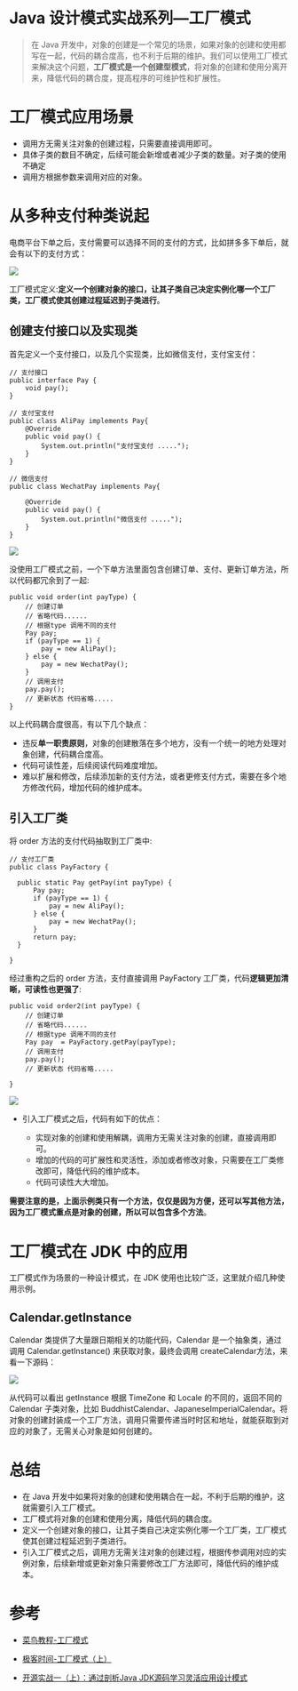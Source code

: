 # Java 设计模式实战系列—工厂模式

>在 Java 开发中，对象的创建是一个常见的场景，如果对象的创建和使用都写在一起，代码的耦合度高，也不利于后期的维护。我们可以使用工厂模式来解决这个问题，**工厂模式是一个创建型模式**，将对象的创建和使用分离开来，降低代码的耦合度，提高程序的可维护性和扩展性。

# 工厂模式应用场景

* 调用方无需关注对象的创建过程，只需要直接调用即可。
* 具体子类的数目不确定，后续可能会新增或者减少子类的数量。对子类的使用不确定
* 调用方根据参数来调用对应的对象。

# 从多种支付种类说起

电商平台下单之后，支付需要可以选择不同的支付的方式，比如拼多多下单后，就会有以下的支付方式：

![](https://files.mdnice.com/user/29864/18165530-da47-440b-bf82-ccdadddb2a47.png)

工厂模式定义:**定义一个创建对象的接口，让其子类自己决定实例化哪一个工厂类，工厂模式使其创建过程延迟到子类进行**。

## 创建支付接口以及实现类

首先定义一个支付接口，以及几个实现类，比如微信支付，支付宝支付：

```
// 支付接口
public interface Pay {
    void pay();
}

// 支付宝支付
public class AliPay implements Pay{
    @Override
    public void pay() {
        System.out.println("支付宝支付 .....");
    }
}

// 微信支付
public class WechatPay implements Pay{

    @Override
    public void pay() {
        System.out.println("微信支付 .....");
    }
}
```

![](https://files.mdnice.com/user/29864/0dc91167-6f1d-471a-93ad-c3b176a7c9fe.png)



没使用工厂模式之前，一个下单方法里面包含创建订单、支付、更新订单方法，所以代码都冗余到了一起:

```
public void order(int payType) {
    // 创建订单
    // 省略代码......
    // 根据type 调用不同的支付
    Pay pay;
    if (payType == 1) {
        pay = new AliPay();
    } else {
        pay = new WechatPay();
    }
    // 调用支付
    pay.pay();
    // 更新状态 代码省略.....
}
```

以上代码耦合度很高，有以下几个缺点：

* 违反**单一职责原则**，对象的创建散落在多个地方，没有一个统一的地方处理对象创建，代码耦合度高。
* 代码可读性差，后续阅读代码难度增加。
* 难以扩展和修改，后续添加新的支付方法，或者更修支付方式，需要在多个地方修改代码，增加代码的维护成本。

## 引入工厂类

将 order 方法的支付代码抽取到工厂类中:

```
// 支付工厂类
public class PayFactory {

  public static Pay getPay(int payType) {
      Pay pay;
      if (payType == 1) {
          pay = new AliPay();
      } else {
          pay = new WechatPay();
      }
      return pay;
  }

}
```

经过重构之后的 order 方法，支付直接调用 PayFactory 工厂类，代码**逻辑更加清晰，可读性也更强了**:

```
public void order2(int payType) {
    // 创建订单
    // 省略代码......
    // 根据type 调用不同的支付
    Pay pay  = PayFactory.getPay(payType);
    // 调用支付
    pay.pay();
    // 更新状态 代码省略.....

}
```

![](https://files.mdnice.com/user/29864/140d8a4d-a7d6-45a1-8394-092bce69f699.png)


* 引入工厂模式之后，代码有如下的优点：

  * 实现对象的创建和使用解耦，调用方无需关注对象的创建，直接调用即可。
  * 增加的代码的可扩展性和灵活性，添加或者修改对象，只需要在工厂类修改即可，降低代码的维护成本。
  * 代码可读性大大增加。
  
**需要注意的是，上面示例类只有一个方法，仅仅是因为方便，还可以写其他方法，因为工厂模式重点是对象的创建，所以可以包含多个方法**。  
 
# 工厂模式在 JDK 中的应用

工厂模式作为场景的一种设计模式，在 JDK 使用也比较广泛，这里就介绍几种使用示例。

## Calendar.getInstance

Calendar 类提供了大量跟日期相关的功能代码，Calendar 是一个抽象类，通过调用 Calendar.getInstance() 来获取对象，最终会调用 createCalendar方法，来看一下源码：


![](https://files.mdnice.com/user/29864/67efbe33-6ac6-4c40-9b1d-0e8fbbf1b1d1.png)

从代码可以看出 getInstance 根据 TimeZone 和 Locale 的不同的，返回不同的 Calendar 子类对象，比如 BuddhistCalendar、JapaneseImperialCalendar。将对象的创建封装成一个工厂方法，调用只需要传递当时时区和地址，就能获取到对应的对象了，无需关心对象是如何创建的。

# 总结

* 在 Java 开发中如果将对象的创建和使用耦合在一起，不利于后期的维护，这就需要引入工厂模式。
* 工厂模式将对象的创建和使用分离，降低代码的耦合度。
* 定义一个创建对象的接口，让其子类自己决定实例化哪一个工厂类，工厂模式使其创建过程延迟到子类进行。
* 引入工厂模式之后，调用方无需关注对象的创建过程，根据传参调用对应的实例对象，后续新增或更新对象只需要修改工厂方法即可，降低代码的维护成本。


# 参考

* [菜鸟教程-工厂模式](https://www.runoob.com/design-pattern/factory-pattern.html)

* [极客时间-工厂模式（上）](https://time.geekbang.org/column/article/197254)

* [开源实战一（上）：通过剖析Java JDK源码学习灵活应用设计模式](https://time.geekbang.org/column/article/229996)
